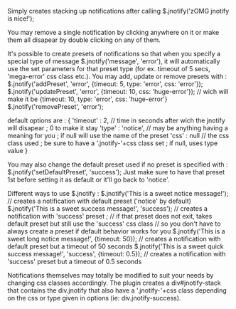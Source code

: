 Simply creates stacking up notifications after calling
$.jnotify('zOMG jnotify is nice!');

You may remove a single notification by clicking anywhere on it or make
them all disapear by double clicking on any of them.

It's possible to create presets of notifications so that when you specify a
special type of message $.jnotify('message', 'error'), it will automatically
use the set parameters for that preset type (for ex. timeout of 5 secs,
'mega-error' css class etc.). You may add, update or remove presets with :
$.jnotify('addPreset', 'error', {timeout: 5, type: 'error', css: 'error'});
$.jnotify('updatePreset', 'error', {timeout: 10, css: 'huge-error'}); // wich will make it be {timeout: 10, type: 'error', css: 'huge-error'}
$.jnotify('removePreset', 'error');

default options are : {
    'timeout' : 2,          // time in seconds after wich the jnotify will disapear ; 0 to make it stay
    'type'    : 'notice',   // may be anything having a meaning for you ; if null will use the name of the preset
    'css'     : null        // the css class used ; be sure to have a '.jnotify-'+css class set ; if null, uses type value
}

You may also change the default preset used if no preset is specified with :
$.jnotify('setDefaultPreset', 'success');
Just make sure to have that preset 1st before setting it as default or it'll go back to 'notice'.

Different ways to use $.jnotify :
$.jnotify('This is a sweet notice message!'); // creates a notification with default preset ('notice' by default)
$.jnotify('This is a sweet success message!', 'success'); // creates a notification with 'success' preset ;
                                                         // if that preset does not exit, takes default preset but still use the 'success' css class
                                                         // so you don't have to always create a preset if default behavior works for you
$.jnotify('This is a sweet long notice message!', {timeout: 50}); // creates a notification with default preset but a timeout of 50 seconds
$.jnotify('This is a sweet quick success message!', 'success', {timeout: 0.5}); // creates a notification with 'success' preset but a timeout of 0.5 seconds

Notifications themselves may totally be modified to suit your needs by changing
css classes accordingly. The plugin creates a div#jnotify-stack that contains the
div.jnotify that also have a '.jnotify-'+css class depending on the css or type
given in options (ie: div.jnotify-success).